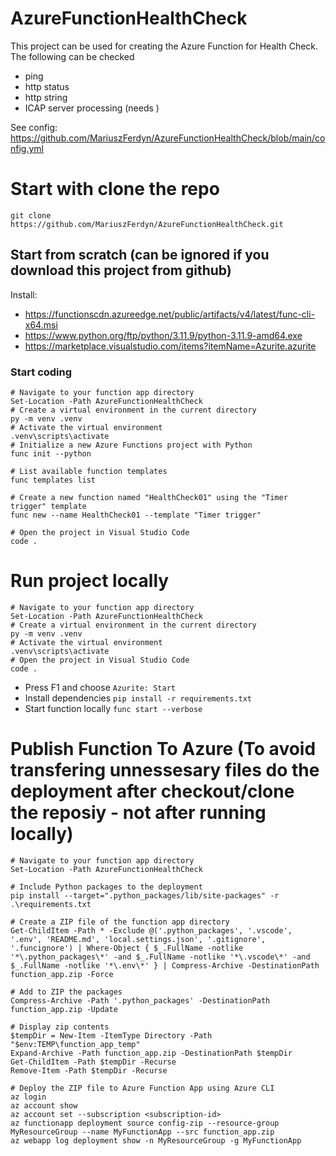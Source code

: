 # AzureFunctionHealthCheck
This project can be used for creating the Azure Function for Health Check.
The following can be checked
- ping
- http status
- http string
- ICAP server processing (needs )

See config: https://github.com/MariuszFerdyn/AzureFunctionHealthCheck/blob/main/config.yml

# Start with clone the repo
```
git clone https://github.com/MariuszFerdyn/AzureFunctionHealthCheck.git
```

## Start from scratch (can be ignored if you download this project from github)
Install:
- https://functionscdn.azureedge.net/public/artifacts/v4/latest/func-cli-x64.msi
- https://www.python.org/ftp/python/3.11.9/python-3.11.9-amd64.exe
- https://marketplace.visualstudio.com/items?itemName=Azurite.azurite

### Start coding
```
# Navigate to your function app directory
Set-Location -Path AzureFunctionHealthCheck
# Create a virtual environment in the current directory
py -m venv .venv
# Activate the virtual environment
.venv\scripts\activate
# Initialize a new Azure Functions project with Python
func init --python

# List available function templates
func templates list

# Create a new function named "HealthCheck01" using the "Timer trigger" template
func new --name HealthCheck01 --template "Timer trigger"

# Open the project in Visual Studio Code
code .
  ```
# Run project locally
```
# Navigate to your function app directory
Set-Location -Path AzureFunctionHealthCheck
# Create a virtual environment in the current directory
py -m venv .venv
# Activate the virtual environment
.venv\scripts\activate
# Open the project in Visual Studio Code
code .
  ```

- Press F1 and choose ```Azurite: Start```
- Install dependencies ```pip install -r requirements.txt```
- Start function locally ```func start --verbose```
# Publish Function To Azure (To avoid transfering unnessesary files do the deployment after checkout/clone the reposiy - not after running locally)
```
# Navigate to your function app directory
Set-Location -Path AzureFunctionHealthCheck

# Include Python packages to the deployment
pip install --target=".python_packages/lib/site-packages" -r .\requirements.txt

# Create a ZIP file of the function app directory
Get-ChildItem -Path * -Exclude @('.python_packages', '.vscode', '.env', 'README.md', 'local.settings.json', '.gitignore', '.funcignore') | Where-Object { $_.FullName -notlike '*\.python_packages\*' -and $_.FullName -notlike '*\.vscode\*' -and $_.FullName -notlike '*\.env\*' } | Compress-Archive -DestinationPath function_app.zip -Force

# Add to ZIP the packages
Compress-Archive -Path '.python_packages' -DestinationPath function_app.zip -Update

# Display zip contents
$tempDir = New-Item -ItemType Directory -Path "$env:TEMP\function_app_temp"
Expand-Archive -Path function_app.zip -DestinationPath $tempDir
Get-ChildItem -Path $tempDir -Recurse
Remove-Item -Path $tempDir -Recurse

# Deploy the ZIP file to Azure Function App using Azure CLI
az login
az account show
az account set --subscription <subscription-id>
az functionapp deployment source config-zip --resource-group MyResourceGroup --name MyFunctionApp --src function_app.zip
az webapp log deployment show -n MyResourceGroup -g MyFunctionApp
```
